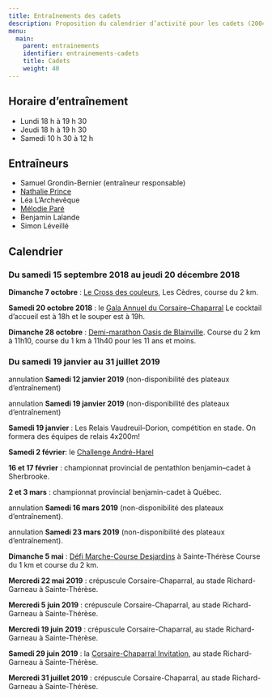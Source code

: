 ```yaml
---
title: Entraînements des cadets
description: Proposition du calendrier d’activité pour les cadets (2004–2005).
menu:
  main:
    parent: entrainements
    identifier: entrainements-cadets
    title: Cadets
    weight: 40
---
```


## Horaire d’entraînement

- Lundi 18 h à 19 h 30
- Jeudi 18 h à 19 h 30
- Samedi 10 h 30 à 12 h

## Entraîneurs

- Samuel Grondin-Bernier (entraîneur responsable)
- [Nathalie Prince](/club/entraineurs/nathalie-prince/)
- Léa L’Archevêque
- [Mélodie Paré](/club/entraineurs/melodie-pare/)
- Benjamin Lalande
- Simon Léveillé

## Calendrier

### Du samedi 15 septembre 2018 au jeudi 20 décembre 2018

**Dimanche 7 octobre** : [Le Cross des couleurs](https://www.circuitendurance.ca/cross-des-couleurs/), Les Cèdres, course du 2 km.

**Samedi 20 octobre 2018** : le [Gala Annuel du Corsaire–Chaparral](/club/gala-annuel/) Le cocktail d’accueil est à 18h et le souper est à 19h.

**Dimanche 28 octobre** : [Demi-marathon Oasis de Blainville](https://www.lacoursedeblainville.com/fr/). Course du 2 km à 11h10, course du 1 km à 11h40 pour les 11 ans et moins.

### Du samedi 19 janvier au 31 juillet 2019

<span class="badge badge-danger">annulation</span> **Samedi 12 janvier 2019** (non-disponibilité des plateaux d’entraînement)

<span class="badge badge-danger">annulation</span> **Samedi 19 janvier 2019** (non-disponibilité des plateaux d’entraînement)

**Samedi 19 janvier** : Les Relais Vaudreuil–Dorion, compétition en stade. On formera des équipes de relais 4x200m!

**Samedi 2 février**: le [Challenge André-Harel](/competitions/challenge-andre-harel/)

**16 et 17 février** : championnat provincial de pentathlon benjamin–cadet à Sherbrooke.

**2 et 3 mars** : championnat provincial benjamin-cadet à Québec.

<span class="badge badge-danger">annulation</span> **Samedi 16 mars 2019** (non-disponibilité des plateaux d’entraînement).

<span class="badge badge-danger">annulation</span> **Samedi 23 mars 2019** (non-disponibilité des plateaux d’entraînement).

**Dimanche 5 mai** : [Défi Marche-Course Desjardins](https://www.circuitendurance.ca/defi-course-et-marche-desjardins/) à Sainte-Thérèse Course du 1 km et course du 2 km.

**Mercredi 22 mai 2019** : crépuscule Corsaire-Chaparral, au stade Richard-Garneau à Sainte-Thérèse.

**Mercredi 5 juin 2019** : crépuscule Corsaire-Chaparral, au stade Richard-Garneau à Sainte-Thérèse.

**Mercredi 19 juin 2019** : crépuscule Corsaire-Chaparral, au stade Richard-Garneau à Sainte-Thérèse.

**Samedi 29 juin 2019** : la [Corsaire-Chaparral Invitation](/competitions/corsaire-chaparral-invitation/), au stade Richard-Garneau à Sainte-Thérèse.

**Mercredi 31 juillet 2019** : crépuscule Corsaire-Chaparral, au stade Richard-Garneau à Sainte-Thérèse.

